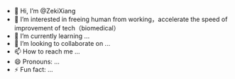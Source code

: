 - 👋 Hi, I’m @ZekiXiang
- 👀 I’m interested in freeing human from working，accelerate the speed of improvement of tech（biomedical）
- 🌱 I’m currently learning ...
- 💞️ I’m looking to collaborate on ...
- 📫 How to reach me ...
- 😄 Pronouns: ...
- ⚡ Fun fact: ...

<!---
ZekiXiang/ZekiXiang is a ✨ special ✨ repository because its `README.md` (this file) appears on your GitHub profile.
You can click the Preview link to take a look at your changes.
--->
